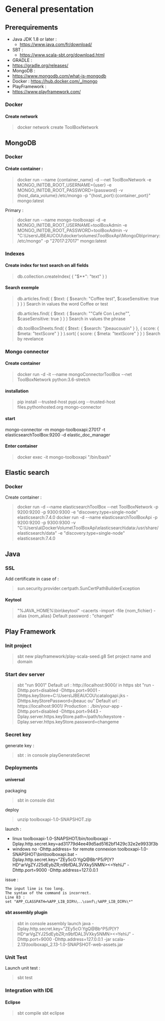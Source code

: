 # General presentation

## Prerequirements
* Java JDK 1.8 or later :
  * https://www.java.com/fr/download/
* SBT : 
  * https://www.scala-sbt.org/download.html
* GRADLE : 
 * https://gradle.org/releases/
* MongoDB : 
 * https://www.mongodb.com/what-is-mongodb
 * Docker : https://hub.docker.com/_/mongo
* PlayFramework :
 * https://www.playframework.com/ 

### Docker
#### Create network
> docker network create ToolBoxNetwork

## MongoDB
### Docker
#### Créate container :
> docker run --name {container_name} -d --net ToolBoxNetwork -e MONGO_INITDB_ROOT_USERNAME={user} -e MONGO_INITDB_ROOT_PASSWORD={password} -v {host_data_volume}:/etc/mongo -p "{host_port}:{container_port}" mongo:latest

Primary :
> docker run --name mongo-toolboxapi -d -e MONGO_INITDB_ROOT_USERNAME=toolBoxAdmin -e MONGO_INITDB_ROOT_PASSWORD=toolBoxAdmin -v "C:\Users\JBEAUCOU\docker\volumes\ToolBoxApi\MongoDb\primary:/etc/mongo" -p "27017:27017" mongo:latest

### Indexes
#### Create index for text search on all fields
> db.collection.createIndex( { "$**": "text" } )

#### Search exemple
> db.articles.find( { $text: { $search: "Coffee test", $caseSensitive: true } } )
Search in values the word Coffee or test

> db.articles.find( { $text: { $search: "\"Café Con Leche\"", $caseSensitive: true } } )
Search in values the phrase

> db.toolBoxSheets.find( { $text: { $search: "jbeaucousin" } }, { score: { $meta: "textScore" } } ).sort( { score: { $meta: "textScore" } } )
> Search by revelance

### Mongo connector
#### Create container
> docker run -d -it --name mongoConnectorToolBox --net ToolBoxNetwork python:3.6-stretch

#### installation
> pip install --trusted-host pypi.org --trusted-host files.pythonhosted.org mongo-connector

#### start
 mongo-connector -m mongo-toolboxapi:27017 -t elasticsearchToolBox:9200 -d elastic_doc_manager

#### Enter container
> docker exec -it mongo-toolboxapi "/bin/bash"

## Elastic search
### Docker 
Create container :
> docker run -d --name elasticsearchToolBox --net ToolBoxNetwork -p 9200:9200 -p 9300:9300 -e "discovery.type=single-node" elasticsearch:7.4.0
> docker run -d --name elasticsearchToolBoxApi -p 9200:9200 -p 9300:9300 -v "C:\Users\a\DockerVolume\ToolBoxApi\elasticsearch\data:/usr/share/elasticsearch/data" -e "discovery.type=single-node" elasticsearch:7.4.0

## Java
### SSL
Add certificate in case of :
> sun.security.provider.certpath.SunCertPathBuilderException

#### Keytool
> "%JAVA_HOME%\bin\keytool" -cacerts -import -file {nom_fichier} -alias {nom_alias}
Default password : "changeit"

## Play Framework
### Init project
> sbt new playframework/play-scala-seed.g8
Set project name and domain

### Start dev server
> sbt "run 9001"
Default url : http://localhost:9000/
in https
> sbt "run -Dhttp.port=disabled -Dhttps.port=9001 -Dhttps.keyStore=C:\Users\JBEAUCOU\catalogapi.jks -Dhttps.keyStorePassword=jbeauc
ou"
Default url : https://localhost:9001/
Production :
> ./bin/your-app -Dhttp.port=disabled -Dhttps.port=9443 -Dplay.server.https.keyStore.path=/path/to/keystore -Dplay.server.https.keyStore.password=changeme

### Secret key
generate key :
> sbt :
in console
> playGenerateSecret

### Deployments
#### universal
packaging 
> sbt
in console
> dist

deploy
> unzip toolboxapi-1.0-SNAPSHOT.zip

launch :
 * linux
toolboxapi-1.0-SNAPSHOT/bin/toolboxapi -Dplay.http.secret.key=ad31779d4ee49d5ad5162bf1429c32e2e9933f3b
 * windows
no -Dhttp.address= for remote connexion
toolboxapi-1.0-SNAPSHOT\bin\toolboxapi.bat -Dplay.http.secret.key="ZEy5cO:YgQ@Bb^P5/P[Y?HD^arVgZYJ25dEybZR;n9bfDAL3VXky5NMN><=YehlJ" -Dhttp.port=9000 -Dhttp.address=127.0.0.1

issue :
```
The input line is too long.
The syntax of the command is incorrect.
Line 83 : 
set "APP_CLASSPATH=%APP_LIB_DIR%\..\conf\;%APP_LIB_DIR%\*"
```

#### sbt assembly plugin
> sbt
in console
> assembly
launch 
> java -Dplay.http.secret.key="ZEy5cO:YgQ@Bb^P5/P[Y?HD^arVgZYJ25dEybZR;n9bfDAL3VXky5NMN><=YehlJ" -Dhttp.port=9000 -Dhttp.address=127.0.0.1 -jar scala-2.13\toolboxapi_2.13-1.0-SNAPSHOT-web-assets.jar

### Unit Test
Launch unit test :
> sbt test

### Integration with IDE
#### Eclipse 
> sbt compile
> sbt eclipse
> 